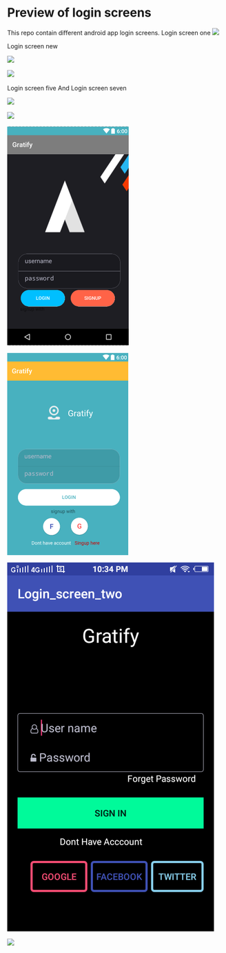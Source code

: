 # Preview of login screens 

This repo contain different android app login screens. 
Login screen one
![](https://github.com/balaraju1278/Login_Screen_one/blob/master/Screenshot_20170920_194508.png)



Login screen new







![](https://github.com/balaraju1278/Login_Screens/blob/master/Login_Screen_new/signup.PNG)




![](https://github.com/balaraju1278/Login_Screens/blob/master/Login_Screen_new/login_preview.PNG)

Login screen five   And                            Login screen seven


![](https://github.com/balaraju1278/Login_Screens/blob/master/Login_screen5/login_screen.PNG)








![](https://github.com/balaraju1278/Login_Screens/blob/master/new_login_screen7/login_Screen.PNg)

![](https://github.com/balaraju1278/Android_Login_Screens/blob/master/login_screen_9/new_screen_9.PNG)










![](https://github.com/balaraju1278/Android_Login_Screens/blob/master/login_screen_8/login_screnn_8.PNG)


![](https://github.com/balaraju1278/Android_Login_Screens/blob/master/Login_screen_two/src/Screenshot_20170929_223403.png)




![](https://github.com/balaraju1278/Login_Screens/blob/master/login.PNG)




